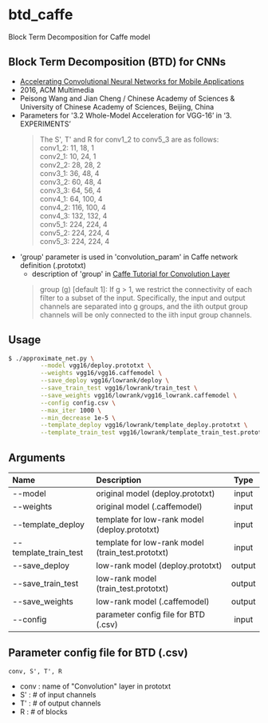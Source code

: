 # btd_caffe
Block Term Decomposition for Caffe model

## Block Term Decomposition (BTD) for CNNs
- [Accelerating Convolutional Neural Networks for Mobile Applications](http://dl.acm.org/citation.cfm?id=2967280)
- 2016, ACM Multimedia
- Peisong Wang and Jian Cheng / Chinese Academy of Sciences & University of Chinese Academy of Sciences, Beijing, China
- Parameters for '3.2 Whole-Model Acceleration for VGG-16’ in ‘3. EXPERIMENTS’
  >The S', T' and R for conv1_2 to conv5_3 are as follows:  
  >conv1_2: 11, 18, 1  
  >conv2_1: 10, 24, 1  
  >conv2_2: 28, 28, 2  
  >conv3_1: 36, 48, 4  
  >conv3_2: 60, 48, 4  
  >conv3_3: 64, 56, 4  
  >conv4_1: 64, 100, 4  
  >conv4_2: 116, 100, 4  
  >conv4_3: 132, 132, 4  
  >conv5_1: 224, 224, 4  
  >conv5_2: 224, 224, 4  
  >conv5_3: 224, 224, 4  
- 'group' parameter is used in 'convolution_param' in Caffe network definition (.prototxt)
  - description of 'group' in [Caffe Tutorial for Convolution Layer](http://caffe.berkeleyvision.org/tutorial/layers/convolution.html)
  >group (g) [default 1]: If g > 1, we restrict the connectivity of each filter to a subset of the input. Specifically, the input and output channels are separated into g groups, and the iith output group channels will be only connected to the iith input group channels.

## Usage
```sh
$ ./approximate_net.py \
         --model vgg16/deploy.prototxt \
         --weights vgg16/vgg16.caffemodel \
         --save_deploy vgg16/lowrank/deploy \
         --save_train_test vgg16/lowrank/train_test \
         --save_weights vgg16/lowrank/vgg16_lowrank.caffemodel \
         --config config.csv \
         --max_iter 1000 \
         --min_decrease 1e-5 \
         --template_deploy vgg16/lowrank/template_deploy.prototxt \
         --template_train_test vgg16/lowrank/template_train_test.prototxt
```

## Arguments
| Name | Description | Type |
| :-- | :-- | :-: |
| --model | original model (deploy.prototxt)| input |
| --weights | original model (.caffemodel) | input |
| --template_deploy | template for low-rank model (deploy.prototxt) | input |
| --template_train_test | template for low-rank model (train_test.prototxt) | input |
| --save_deploy | low-rank model (deploy.prototxt) | output |
| --save_train_test | low-rank model (train_test.prototxt) | output |
| --save_weights | low-rank model (.caffemodel)| output |
| --config | parameter config file for BTD (.csv)| input |

## Parameter config file for BTD (.csv)
```
conv, S', T', R
```
- conv : name of "Convolution" layer in prototxt
- S' : # of input channels
- T' : # of output channels
- R  : # of blocks
